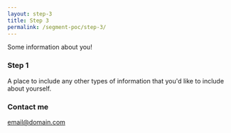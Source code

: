 ```yaml
---
layout: step-3
title: Step 3
permalink: /segment-poc/step-3/
---
```


Some information about you!

### Step 1

A place to include any other types of information that you'd like to include about yourself.

### Contact me

[email@domain.com](mailto:email@domain.com)

